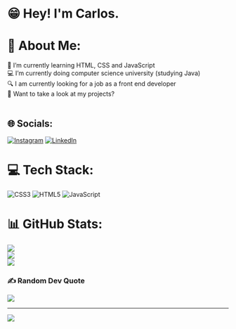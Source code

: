 # 😁 Hey! I'm Carlos.<br/>
# 💫 About Me:
🔭 I’m currently learning HTML, CSS and JavaScript<br>💻 I’m currently doing computer science university (studying Java)<br>🔍 I am currently looking for a job as a front end developer<br>🤝 Want to take a look at my projects?<br><br>


## 🌐 Socials:
[![Instagram](https://img.shields.io/badge/Instagram-%23E4405F.svg?logo=Instagram&logoColor=white)](https://instagram.com/carlosalexandre.sds) [![LinkedIn](https://img.shields.io/badge/LinkedIn-%230077B5.svg?logo=linkedin&logoColor=white)](https://linkedin.com/in/www.linkedin.com/in/carlosalexandre422) 

# 💻 Tech Stack:
![CSS3](https://img.shields.io/badge/css3-%231572B6.svg?style=for-the-badge&logo=css3&logoColor=white) ![HTML5](https://img.shields.io/badge/html5-%23E34F26.svg?style=for-the-badge&logo=html5&logoColor=white) ![JavaScript](https://img.shields.io/badge/javascript-%23323330.svg?style=for-the-badge&logo=javascript&logoColor=%23F7DF1E)
# 📊 GitHub Stats:
![](https://github-readme-stats.vercel.app/api?username=carlosalexandre422&theme=dark&hide_border=false&include_all_commits=false&count_private=true)<br/>
![](https://github-readme-streak-stats.herokuapp.com/?user=carlosalexandre422&theme=dark&hide_border=false)<br/>
![](https://github-readme-stats.vercel.app/api/top-langs/?username=carlosalexandre422&theme=dark&hide_border=false&include_all_commits=false&count_private=true&layout=compact)

### ✍️ Random Dev Quote
![](https://quotes-github-readme.vercel.app/api?type=horizontal&theme=radical)

---
[![](https://visitcount.itsvg.in/api?id=carlosalexandre422&icon=6&color=2)](https://visitcount.itsvg.in)

<!-- Proudly created with GPRM ( https://gprm.itsvg.in ) -->
